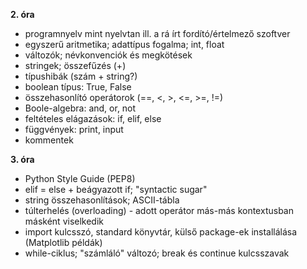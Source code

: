 **2. óra**
* programnyelv mint nyelvtan ill. a rá írt fordító/értelmező szoftver
* egyszerű aritmetika; adattípus fogalma; int, float
* változók; névkonvenciók és megkötések
* stringek; összefűzés (+)
* típushibák (szám + string?)
* boolean típus: True, False
* összehasonlító operátorok (==, <, >, <=, >=, !=)
* Boole-algebra: and, or, not
* feltételes elágazások: if, elif, else
* függvények: print, input
* kommentek

**3. óra**
* Python Style Guide (PEP8)
* elif = else + beágyazott if; "syntactic sugar"
* string összehasonlítások; ASCII-tábla
* túlterhelés (overloading) - adott operátor más-más kontextusban másként viselkedik
* import kulcsszó, standard könyvtár, külső package-ek installálása (Matplotlib példák)
* while-ciklus; "számláló" változó; break és continue kulcsszavak
